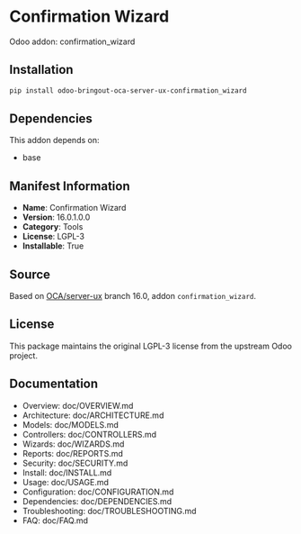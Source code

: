 # Confirmation Wizard

Odoo addon: confirmation_wizard

## Installation

```bash
pip install odoo-bringout-oca-server-ux-confirmation_wizard
```

## Dependencies

This addon depends on:
- base

## Manifest Information

- **Name**: Confirmation Wizard
- **Version**: 16.0.1.0.0
- **Category**: Tools
- **License**: LGPL-3
- **Installable**: True

## Source

Based on [OCA/server-ux](https://github.com/OCA/server-ux) branch 16.0, addon `confirmation_wizard`.

## License

This package maintains the original LGPL-3 license from the upstream Odoo project.

## Documentation

- Overview: doc/OVERVIEW.md
- Architecture: doc/ARCHITECTURE.md
- Models: doc/MODELS.md
- Controllers: doc/CONTROLLERS.md
- Wizards: doc/WIZARDS.md
- Reports: doc/REPORTS.md
- Security: doc/SECURITY.md
- Install: doc/INSTALL.md
- Usage: doc/USAGE.md
- Configuration: doc/CONFIGURATION.md
- Dependencies: doc/DEPENDENCIES.md
- Troubleshooting: doc/TROUBLESHOOTING.md
- FAQ: doc/FAQ.md
